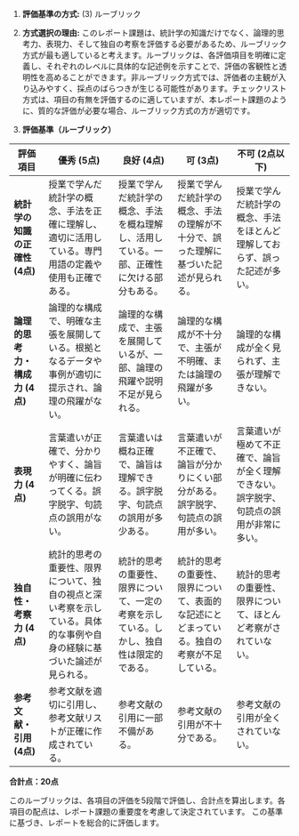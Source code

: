 1. **評価基準の方式:** (3) ルーブリック

2. **方式選択の理由:** このレポート課題は、統計学の知識だけでなく、論理的思考力、表現力、そして独自の考察を評価する必要があるため、ルーブリック方式が最も適していると考えます。ルーブリックは、各評価項目を明確に定義し、それぞれのレベルに具体的な記述例を示すことで、評価の客観性と透明性を高めることができます。非ルーブリック方式では、評価者の主観が入り込みやすく、採点のばらつきが生じる可能性があります。チェックリスト方式は、項目の有無を評価するのに適していますが、本レポート課題のように、質的な評価が必要な場合、ルーブリック方式の方が適切です。


3. **評価基準（ルーブリック）**

| 評価項目 | 優秀 (5点) | 良好 (4点) | 可 (3点) | 不可 (2点以下) |
|---|---|---|---|---|
| **統計学の知識の正確性 (4点)** | 授業で学んだ統計学の概念、手法を正確に理解し、適切に活用している。専門用語の定義や使用も正確である。 | 授業で学んだ統計学の概念、手法を概ね理解し、活用している。一部、正確性に欠ける部分もある。 | 授業で学んだ統計学の概念、手法の理解が不十分で、誤った理解に基づいた記述が見られる。 | 授業で学んだ統計学の概念、手法をほとんど理解しておらず、誤った記述が多い。 |
| **論理的思考力・構成力 (4点)** | 論理的な構成で、明確な主張を展開している。根拠となるデータや事例が適切に提示され、論理の飛躍がない。 | 論理的な構成で、主張を展開しているが、一部、論理の飛躍や説明不足が見られる。 | 論理的な構成が不十分で、主張が不明確、または論理の飛躍が多い。 | 論理的な構成が全く見られず、主張が理解できない。 |
| **表現力 (4点)** | 言葉遣いが正確で、分かりやすく、論旨が明確に伝わってくる。誤字脱字、句読点の誤用がない。 | 言葉遣いは概ね正確で、論旨は理解できる。誤字脱字、句読点の誤用が多少ある。 | 言葉遣いが不正確で、論旨が分かりにくい部分がある。誤字脱字、句読点の誤用が多い。 | 言葉遣いが極めて不正確で、論旨が全く理解できない。誤字脱字、句読点の誤用が非常に多い。 |
| **独自性・考察力 (4点)** | 統計的思考の重要性、限界について、独自の視点と深い考察を示している。具体的な事例や自身の経験に基づいた論述が見られる。 | 統計的思考の重要性、限界について、一定の考察を示している。しかし、独自性は限定的である。 | 統計的思考の重要性、限界について、表面的な記述にとどまっている。独自の考察が不足している。 | 統計的思考の重要性、限界について、ほとんど考察がされていない。 |
| **参考文献・引用 (4点)** | 参考文献を適切に引用し、参考文献リストが正確に作成されている。 | 参考文献の引用に一部不備がある。 | 参考文献の引用が不十分である。 | 参考文献の引用が全くされていない。 |


**合計点：20点**

このルーブリックは、各項目の評価を5段階で評価し、合計点を算出します。各項目の配点は、レポート課題の重要度を考慮して決定されています。  この基準に基づき、レポートを総合的に評価します。
